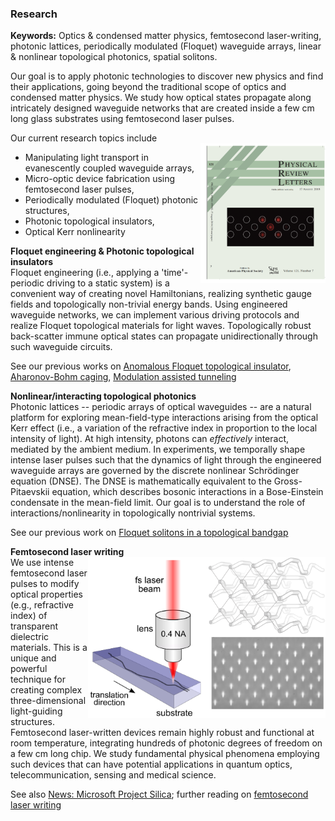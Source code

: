 ### Research

**Keywords:** Optics & condensed matter physics, femtosecond laser-writing, photonic lattices,
periodically modulated (Floquet) waveguide arrays, linear & nonlinear topological photonics, spatial solitons.

Our goal is to apply photonic technologies to discover new physics and find their applications, going beyond the traditional scope of 
optics and condensed matter physics. We study how optical states propagate along intricately designed waveguide networks that are 
created inside a few cm long glass substrates using femtosecond laser pulses. <br />

Our current research topics include <br />
[<img align="right" src="imageN/PRL_cover2.png " width="200"/>](https://journals.aps.org/prl/issues/121/7)

   - Manipulating light transport in evanescently coupled waveguide arrays,
   - Micro-optic device fabrication using femtosecond laser pulses, 
   - Periodically modulated (Floquet) photonic structures,
   - Photonic topological insulators,
   - Optical Kerr nonlinearity 

**Floquet engineering & Photonic topological insulators** <br />
Floquet engineering (i.e., applying a 'time'-periodic driving to a static system) is a convenient way of creating novel Hamiltonians, realizing synthetic gauge fields and topologically non-trivial energy bands. Using engineered waveguide networks, we can implement various driving protocols and realize Floquet topological materials for light waves. Topologically robust back-scatter immune optical states can propagate unidirectionally through such waveguide circuits.

See our previous works on [Anomalous Floquet topological insulator](https://doi.org/10.1038/ncomms13918), [Aharonov-Bohm caging](https://doi.org/10.1103/PhysRevLett.121.075502), [Modulation assisted tunneling](https://doi.org/10.1088/1367-2630/17/11/115002)<br />


**Nonlinear/interacting topological photonics** <br />
Photonic lattices -- periodic arrays of optical waveguides -- are a natural platform for exploring mean-field-type interactions arising from the optical Kerr effect (i.e., a variation of the refractive index in proportion to the local intensity of light). At high intensity, photons can *effectively* interact, mediated by the ambient medium. In experiments, we temporally shape intense laser pulses such that the dynamics of light through the engineered waveguide arrays are governed by the discrete nonlinear Schrödinger equation (DNSE). The DNSE is mathematically equivalent to the Gross-Pitaevskii equation, which describes bosonic interactions in a Bose-Einstein condensate in the mean-field limit. Our goal is to understand the role of interactions/nonlinearity in topologically nontrivial systems. <br />

See our previous work on [Floquet solitons in a topological bandgap](https://doi.org/10.1126/science.aba8725)

**Femtosecond laser writing** <br />
<img align="right" src="imageN/FLW3.png  " width="380"/> 
We use intense femtosecond laser pulses to modify optical properties (e.g., refractive index) of transparent dielectric materials. This is a unique and powerful technique for creating complex three-dimensional light-guiding structures. Femtosecond laser-written devices remain highly robust and functional at room temperature, integrating hundreds of photonic degrees of freedom on a few cm long chip. We study fundamental physical phenomena employing such devices that can have potential applications in quantum optics, telecommunication, sensing and medical science. <br />

See also [News: Microsoft Project Silica](https://news.microsoft.com/innovation-stories/ignite-project-silica-superman/); further reading on [femtosecond laser writing](https://doi.org/10.1038/nphoton.2008.47) <br />
